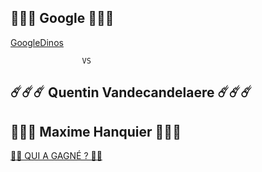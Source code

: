 ## 🦖🐣🦕 Google 🦖🐣🦕
[GoogleDinos](https://quentinvdcdc.github.io/GoogleCopy/)
 
 					VS
 
## ☄️☄️☄️ Quentin Vandecandelaere ☄️☄️☄️
## 🌋🌋🌋 Maxime Hanquier 🌋🌋🌋



[🔮🔮 QUI A GAGNÉ ? 🔮🔮](https://vimeo.com/121005803)

